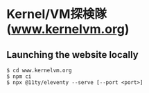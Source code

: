 # Kernel/VM探検隊 (www.kernelvm.org)

## Launching the website locally

    $ cd www.kernelvm.org
    $ npm ci
    $ npx @11ty/eleventy --serve [--port <port>]
